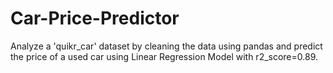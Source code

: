 # Car-Price-Predictor
Analyze a 'quikr_car' dataset by cleaning the data using pandas and predict the price of a used car using Linear Regression Model with r2_score=0.89.
